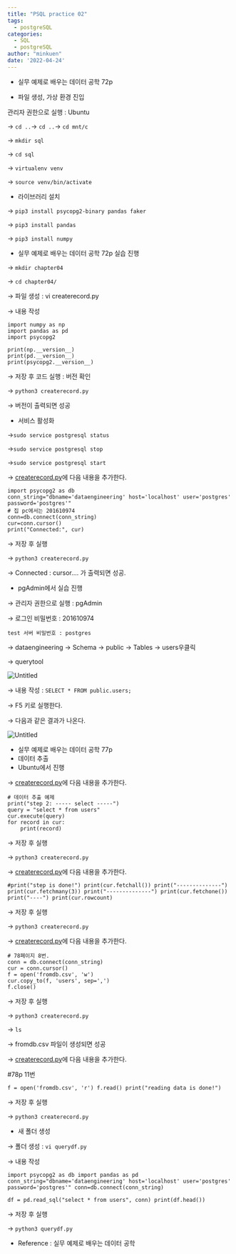 ```yaml
---
title: "PSQL practice 02"
tags:
  - postgreSQL
categories:
  - SQL
  - postgreSQL
author: "minkuen"
date: '2022-04-24'
---
```


- 실무 예제로 배우는 데이터 공학 72p

- 파일 생성, 가상 환경 진입

관리자 권한으로 실행 : Ubuntu

→ `cd ..`→ `cd ..`→ `cd mnt/c`

→ `mkdir sql`

→ `cd sql`

→ `virtualenv venv`

→ `source venv/bin/activate`

- 라이브러리 설치

→ `pip3 install psycopg2-binary pandas faker`

→ `pip3 install pandas`

→ `pip3 install numpy`

- 실무 예제로 배우는 데이터 공학 72p 실습 진행

→ `mkdir chapter04`

→ `cd chapter04/`

→ 파일 생성 : vi createrecord.py

→ 내용 작성

```
import numpy as np
import pandas as pd
import psycopg2

print(np.__version__)
print(pd.__version__)
print(psycopg2.__version__)
```

→ 저장 후 코드 실행 : 버전 확인

→ `python3 createrecord.py`

→ 버전이 출력되면 성공

- 서비스 활성화

→`sudo service postgresql status`

→`sudo service postgresql stop`

→`sudo service postgresql start`

→ [createrecord.py](http://createrecord.py)에 다음 내용을 추가한다.

```
import psycopg2 as db
conn_string="dbname='dataengineering' host='localhost' user='postgres' password='postgres'"
# 집 pc에서는 201610974
conn=db.connect(conn_string)
cur=conn.cursor()
print("Connected:", cur)
```

→ 저장 후 실행

→ `python3 createrecord.py`

→ Connected : cursor.... 가 출력되면 성공.

- pgAdmin에서 실습 진행

→ 관리자 권한으로 실행 : pgAdmin

→ 로그인 비밀번호 : 201610974

    test 서버 비밀번호 : postgres

→ dataengineering → Schema → public → Tables → users우클릭

 → querytool

![Untitled](/images/PSQL_practice_2/Untitled.png)

→ 내용 작성 : `SELECT * FROM public.users;` 

→ F5 키로 실행한다.  

→ 다음과 같은 결과가 나온다.

![Untitled](/images/PSQL_practice_2/Untitled%201.png)

- 실무 예제로 배우는 데이터 공학 77p
- 데이터 추출
- Ubuntu에서 진행

→ [createrecord.py](http://createrecord.py)에 다음 내용을 추가한다.

```
# 데이터 추출 예제
print("step 2: ----- select -----")
query = "select * from users"
cur.execute(query)
for record in cur:
    print(record)
```

→ 저장 후 실행

→ `python3 createrecord.py`

→ [createrecord.py](http://createrecord.py)에 다음 내용을 추가한다.

`#print("step is done!")
print(cur.fetchall())
print("--------------")
print(cur.fetchmany(3))
print("--------------")
print(cur.fetchone())
print("----")
print(cur.rowcount)`

→ 저장 후 실행

→ `python3 createrecord.py`

→ [createrecord.py](http://createrecord.py)에 다음 내용을 추가한다.

```
# 78페이지 8번.
conn = db.connect(conn_string)
cur = conn.cursor()
f = open('fromdb.csv', 'w')
cur.copy_to(f, 'users', sep=',')
f.close()
```

→ 저장 후 실행

→ `python3 createrecord.py`

→ `ls`

→ fromdb.csv 파일이 생성되면 성공

→ [createrecord.py](http://createrecord.py)에 다음 내용을 추가한다.

#78p 11번 

`f = open('fromdb.csv', 'r')
f.read()
print("reading data is done!")`

→ 저장 후 실행

→ `python3 createrecord.py`

- 새 폴더 생성

→ 폴더 생성 : `vi querydf.py`

→ 내용 작성

`import psycopg2 as db
import pandas as pd
conn_string="dbname='dataengineering' host='localhost' user='postgres' password='postgres'"
conn=db.connect(conn_string)`

`df = pd.read_sql("select * from users", conn)
print(df.head())`

→ 저장 후 실행

→ `python3 querydf.py`

- Reference : 실무 예제로 배우는 데이터 공학